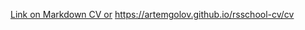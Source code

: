 [Link on Markdown CV or](https://artemgolov.github.io/rsschool-cv/cv) https://artemgolov.github.io/rsschool-cv/cv
